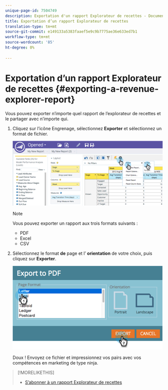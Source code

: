 ```yaml
---
unique-page-id: 7504749
description: Exportation d'un rapport Explorateur de recettes - Documents marketing - Documentation du produit
title: Exportation d’un rapport Explorateur de recettes
translation-type: tm+mt
source-git-commit: e149133a5383faaef5e9c9b7775ae36e633ed7b1
workflow-type: tm+mt
source-wordcount: '85'
ht-degree: 0%

---
```



# Exportation d’un rapport Explorateur de recettes {#exporting-a-revenue-explorer-report}

Vous pouvez exporter n’importe quel rapport de l’explorateur de recettes et le partager avec n’importe qui.

1. Cliquez sur l’icône Engrenage, sélectionnez **Exporter** et sélectionnez un format de fichier.

   ![](assets/image2015-3-26-14-3a2-3a19.png)

   >[!NOTE]
   >
   >Vous pouvez exporter un rapport aux trois formats suivants :
   >
   >    
   >    
   >    * PDF
   >    * Excel
   >    * CSV


1. Sélectionnez le format **de** page et l’ **orientation** de votre choix, puis cliquez sur **Exporter**.

   ![](assets/image2015-3-27-16-3a18-3a34.png)

   Doux ! Envoyez ce fichier et impressionnez vos pairs avec vos compétences en marketing de type ninja.

>[!MORELIKETHIS]
>
>* [S’abonner à un rapport Explorateur de recettes](subscribe-to-a-revenue-explorer-report.md)

>



